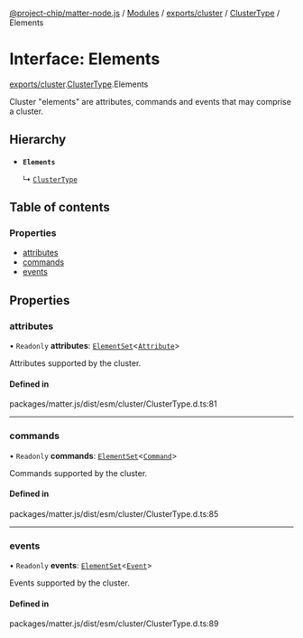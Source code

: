 [@project-chip/matter-node.js](../README.md) / [Modules](../modules.md) / [exports/cluster](../modules/exports_cluster.md) / [ClusterType](../modules/exports_cluster.ClusterType.md) / Elements

# Interface: Elements

[exports/cluster](../modules/exports_cluster.md).[ClusterType](../modules/exports_cluster.ClusterType.md).Elements

Cluster "elements" are attributes, commands and events that may comprise a cluster.

## Hierarchy

- **`Elements`**

  ↳ [`ClusterType`](exports_cluster.ClusterType-1.md)

## Table of contents

### Properties

- [attributes](exports_cluster.ClusterType.Elements.md#attributes)
- [commands](exports_cluster.ClusterType.Elements.md#commands)
- [events](exports_cluster.ClusterType.Elements.md#events)

## Properties

### attributes

• `Readonly` **attributes**: [`ElementSet`](../modules/exports_cluster.ClusterType.md#elementset)\<[`Attribute`](../modules/exports_cluster.ClusterType.md#attribute)\>

Attributes supported by the cluster.

#### Defined in

packages/matter.js/dist/esm/cluster/ClusterType.d.ts:81

___

### commands

• `Readonly` **commands**: [`ElementSet`](../modules/exports_cluster.ClusterType.md#elementset)\<[`Command`](../modules/exports_cluster.ClusterType.md#command)\>

Commands supported by the cluster.

#### Defined in

packages/matter.js/dist/esm/cluster/ClusterType.d.ts:85

___

### events

• `Readonly` **events**: [`ElementSet`](../modules/exports_cluster.ClusterType.md#elementset)\<[`Event`](../modules/exports_cluster.ClusterType.md#event)\>

Events supported by the cluster.

#### Defined in

packages/matter.js/dist/esm/cluster/ClusterType.d.ts:89
